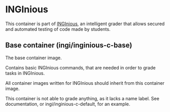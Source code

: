 INGInious
=========

This container is part of [INGInious](https://github.com/UCL-INGI/INGInious), an intelligent grader that allows secured and automated testing of code made by students. 

Base container (ingi/inginious-c-base)
--------------------------------------

The base container image.

Contains basic INGInious commands, that are needed in order to grade tasks in INGInious.

All container images written for INGInious should inherit from this container image.

This container is not able to grade anything, as it lacks a name label. 
See documentation, or ingi/inginious-c-default, for an example.
